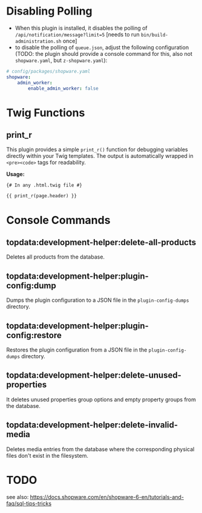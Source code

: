 
# Disabling Polling
- When this plugin is installed, it disables the polling of `/api/notification/message?limit=5` [needs to run `bin/build-administration.sh` once]
- to disable the polling of `queue.json`, adjust the following configuration 
  (TODO: the plugin should provide a console command for this, also not `shopware.yaml`, but `z-shopware.yaml`): 
```yaml
# config/packages/shopware.yaml
shopware:
    admin_worker:
        enable_admin_worker: false
```


# Twig Functions

## print_r
This plugin provides a simple `print_r()` function for debugging variables directly within your Twig templates. The output is automatically wrapped in `<pre><code>` tags for readability.

**Usage:**
```twig
{# In any .html.twig file #}

{{ print_r(page.header) }}
```

# Console Commands

## topdata:development-helper:delete-all-products
Deletes all products from the database.

## topdata:development-helper:plugin-config:dump
Dumps the plugin configuration to a JSON file in the `plugin-config-dumps` directory.

## topdata:development-helper:plugin-config:restore
Restores the plugin configuration from a JSON file in the `plugin-config-dumps` directory.

## topdata:development-helper:delete-unused-properties
It deletes unused properties group options and empty property groups from the database.

## topdata:development-helper:delete-invalid-media
Deletes media entries from the database where the corresponding physical files don't exist in the filesystem.

# TODO

see also: https://docs.shopware.com/en/shopware-6-en/tutorials-and-faq/sql-tips-tricks

